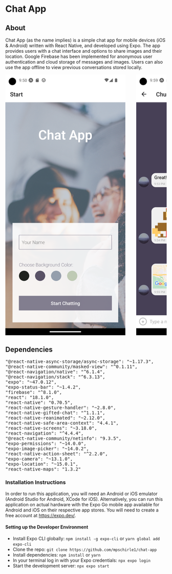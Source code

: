 # Chat App

## About

Chat App (as the name implies) is a simple chat app for mobile devices (iOS & Android) written with React Native, and developed using Expo. The app provides users with a chat interface and options to share images and their location. Google Firebase has been implemented for anonymous user authentication and cloud storage of messages and images. Users can also use the app offline to view previous conversations stored locally.

<pre>
<img src="assets/chat-app_screenshot1.png" width="375">    <img src="assets/chat-app_screenshot2.png" width="375">
</pre>

## Dependencies

<pre>
"@react-native-async-storage/async-storage": "~1.17.3",
"@react-native-community/masked-view": "^0.1.11",
"@react-navigation/native": "^6.1.4",
"@react-navigation/stack": "^6.3.13",
"expo": "~47.0.12",
"expo-status-bar": "~1.4.2",
"firebase": "^8.1.0",
"react": "18.1.0",
"react-native": "0.70.5",
"react-native-gesture-handler": "~2.8.0",
"react-native-gifted-chat": "^1.1.1",
"react-native-reanimated": "~2.12.0",
"react-native-safe-area-context": "4.4.1",
"react-native-screens": "~3.18.0",
"react-navigation": "^4.4.4",
"@react-native-community/netinfo": "9.3.5",
"expo-permissions": "~14.0.0",
"expo-image-picker": "~14.0.2",
"react-native-action-sheet": "^2.2.0",
"expo-camera": "~13.1.0",
"expo-location": "~15.0.1",
"react-native-maps": "1.3.2"
</pre>

### Installation Instructions

In order to run this application, you will need an Android or iOS emulator (Android Studio for Android, XCode for iOS). Alternatively, you can run this application on actual hardware with the Expo Go mobile app available for Android and iOS on their respective app stores. You will need to create a free account at https://expo.dev/.

#### Setting up the Developer Environment

- Install Expo CLI globally: `npm install -g expo-cli` or `yarn global add expo-cli`
- Clone the repo: `git clone https://github.com/mpschirle1/chat-app`
- Install dependencies: `npm install` or `yarn`
- In your terminal log in with your Expo credentials: `npx expo login`
- Start the development server: `npx expo start`

